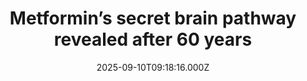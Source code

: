 ---
title: "Metformin’s secret brain pathway revealed after 60 years"
date: 2025-09-10T09:18:16.000Z
category: Health
externalLink: "https://www.sciencedaily.com/releases/2025/09/250910000256.htm"
image: ""
excerpt: "Metformin, long trusted for diabetes, turns out to work in the brain too. By shutting down Rap1 in the hypothalamus, the drug lowers blood sugar more effectively than previously understood, opening doors for new therapies.…"
---